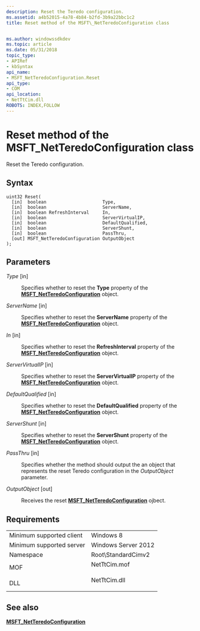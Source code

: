 ```yaml
---
description: Reset the Teredo configuration.
ms.assetid: a4b52015-4a78-4b84-b2fd-3b9a22bbc1c2
title: Reset method of the MSFT\_NetTeredoConfiguration class


ms.author: windowssdkdev
ms.topic: article
ms.date: 05/31/2018
topic_type: 
- APIRef
- kbSyntax
api_name: 
- MSFT_NetTeredoConfiguration.Reset
api_type: 
- COM
api_location: 
- NetTtCim.dll
ROBOTS: INDEX,FOLLOW
---
```


# Reset method of the MSFT\_NetTeredoConfiguration class

Reset the Teredo configuration.

## Syntax


```mof
uint32 Reset(
  [in]  boolean                     Type,
  [in]  boolean                     ServerName,
  [in]  boolean RefreshInterval     In,
  [in]  boolean                     ServerVirtualIP,
  [in]  boolean                     DefaultQualified,
  [in]  boolean                     ServerShunt,
  [in]  boolean                     PassThru,
  [out] MSFT_NetTeredoConfiguration OutputObject
);
```



## Parameters

<dl> <dt>

*Type* \[in\]
</dt> <dd>

Specifies whether to reset the **Type** property of the [**MSFT\_NetTeredoConfiguration**](msft-netteredoconfiguration.md) object.

</dd> <dt>

*ServerName* \[in\]
</dt> <dd>

Specifies whether to reset the **ServerName** property of the [**MSFT\_NetTeredoConfiguration**](msft-netteredoconfiguration.md) object.

</dd> <dt>

*In* \[in\]
</dt> <dd>

Specifies whether to reset the **RefreshInterval** property of the [**MSFT\_NetTeredoConfiguration**](msft-netteredoconfiguration.md) object.

</dd> <dt>

*ServerVirtualIP* \[in\]
</dt> <dd>

Specifies whether to reset the **ServerVirtualIP** property of the [**MSFT\_NetTeredoConfiguration**](msft-netteredoconfiguration.md) object.

</dd> <dt>

*DefaultQualified* \[in\]
</dt> <dd>

Specifies whether to reset the **DefaultQualified** property of the [**MSFT\_NetTeredoConfiguration**](msft-netteredoconfiguration.md) object.

</dd> <dt>

*ServerShunt* \[in\]
</dt> <dd>

Specifies whether to reset the **ServerShunt** property of the [**MSFT\_NetTeredoConfiguration**](msft-netteredoconfiguration.md) object.

</dd> <dt>

*PassThru* \[in\]
</dt> <dd>

Specifies whether the method should output the an object that represents the reset Teredo configuration in the *OutputObject* parameter.

</dd> <dt>

*OutputObject* \[out\]
</dt> <dd>

Receives the reset [**MSFT\_NetTeredoConfiguration**](msft-netteredoconfiguration.md) ojbect.

</dd> </dl>

## Requirements



|                                     |                                                                                         |
|-------------------------------------|-----------------------------------------------------------------------------------------|
| Minimum supported client<br/> | Windows 8<br/>                                                                    |
| Minimum supported server<br/> | Windows Server 2012<br/>                                                          |
| Namespace<br/>                | Root\\StandardCimv2<br/>                                                          |
| MOF<br/>                      | <dl> <dt>NetTtCim.mof</dt> </dl> |
| DLL<br/>                      | <dl> <dt>NetTtCim.dll</dt> </dl> |



## See also

<dl> <dt>

[**MSFT\_NetTeredoConfiguration**](msft-netteredoconfiguration.md)
</dt> </dl>

 

 




